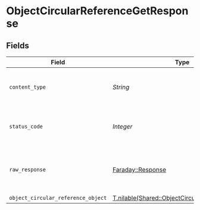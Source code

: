 # ObjectCircularReferenceGetResponse


## Fields

| Field                                                                                                    | Type                                                                                                     | Required                                                                                                 | Description                                                                                              |
| -------------------------------------------------------------------------------------------------------- | -------------------------------------------------------------------------------------------------------- | -------------------------------------------------------------------------------------------------------- | -------------------------------------------------------------------------------------------------------- |
| `content_type`                                                                                           | *String*                                                                                                 | :heavy_check_mark:                                                                                       | HTTP response content type for this operation                                                            |
| `status_code`                                                                                            | *Integer*                                                                                                | :heavy_check_mark:                                                                                       | HTTP response status code for this operation                                                             |
| `raw_response`                                                                                           | [Faraday::Response](https://www.rubydoc.info/gems/faraday/Faraday/Response)                              | :heavy_minus_sign:                                                                                       | Raw HTTP response; suitable for custom response parsing                                                  |
| `object_circular_reference_object`                                                                       | [T.nilable(Shared::ObjectCircularReferenceObject)](../../models/shared/objectcircularreferenceobject.md) | :heavy_minus_sign:                                                                                       | OK                                                                                                       |
